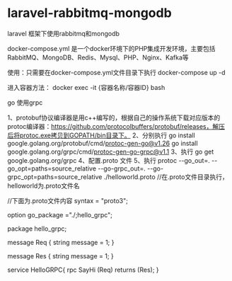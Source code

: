# laravel-rabbitmq-mongodb
laravel 框架下使用rabbitmq和mongodb

docker-compose.yml 是一个docker环境下的PHP集成开发环境，主要包括RabbitMQ、MongoDB、Redis、Mysql、PHP、Nginx、Kafka等

使用：只需要在docker-compose.yml文件目录下执行 docker-compose up -d

进入容器方法： docker exec -it {容器名称/容器ID} bash 





go 使用grpc

1、protobuf协议编译器是用c++编写的，根据自己的操作系统下载对应版本的protoc编译器：https://github.com/protocolbuffers/protobuf/releases，解压后将protoc.exe拷贝到GOPATH/bin目录下。
2、分别执行 go install google.golang.org/protobuf/cmd/protoc-gen-go@v1.26   go install google.golang.org/grpc/cmd/protoc-gen-go-grpc@v1.1
3、执行 go get google.golang.org/grpc
4、配置.proto 文件
5、执行 protoc --go_out=. --go_opt=paths=source_relative --go-grpc_out=. --go-grpc_opt=paths=source_relative ./helloworld.proto  //在.proto文件目录执行，helloworld为.proto文件名

//下面为.proto文件内容
syntax = "proto3";

option go_package ="./;hello_grpc";

package hello_grpc;

message Req {
    string message = 1;
}

message Res {
    string message = 1;
}

service HelloGRPC{
    rpc SayHi (Req) returns (Res);
}

